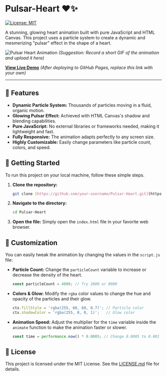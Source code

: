 # Pulsar-Heart ❤️✨

[![License: MIT](https://img.shields.io/badge/License-MIT-yellow.svg)](https://opensource.org/licenses/MIT)

A stunning, glowing heart animation built with pure JavaScript and HTML Canvas. This project uses a particle system to create a dynamic and mesmerizing "pulsar" effect in the shape of a heart.

![Pulsar Heart Animation](https://user-images.githubusercontent.com/your-username/your-repo/your-gif.gif) 
*(Suggestion: Record a short GIF of the animation and upload it here)*

**[View Live Demo](https://abdullo200604.github.io/Pulsar-Heart/)** *(After deploying to GitHub Pages, replace this link with your own)*

---

## 🚀 Features

* **Dynamic Particle System:** Thousands of particles moving in a fluid, organic motion.
* **Glowing Pulsar Effect:** Achieved with HTML Canvas's shadow and blending capabilities.
* **Pure JavaScript:** No external libraries or frameworks needed, making it lightweight and fast.
* **Fully Responsive:** The animation adapts perfectly to any screen size.
* **Highly Customizable:** Easily change parameters like particle count, colors, and speed.

## 🏁 Getting Started

To run this project on your local machine, follow these simple steps.

1.  **Clone the repository:**
    ```bash
    git clone [https://github.com/your-username/Pulsar-Heart.git](https://github.com/your-username/Pulsar-Heart.git)
    ```

2.  **Navigate to the directory:**
    ```bash
    cd Pulsar-Heart
    ```
    
3.  **Open the file:**
    Simply open the `index.html` file in your favorite web browser.

## 🎨 Customization

You can easily tweak the animation by changing the values in the `script.js` file:

* **Particle Count:** Change the `particleCount` variable to increase or decrease the density of the heart.
    ```javascript
    const particleCount = 4000; // Try 2000 or 8000
    ```

* **Colors & Glow:** Modify the `rgba` color values to change the hue and opacity of the particles and their glow.
    ```javascript
    ctx.fillStyle = 'rgba(255, 60, 60, 0.7)'; // Particle color
    ctx.shadowColor = 'rgba(255, 0, 0, 1)';   // Glow color
    ```

* **Animation Speed:** Adjust the multiplier for the `time` variable inside the `animate` function to make the animation faster or slower.
    ```javascript
    const time = performance.now() * 0.0005; // Change 0.0005 to 0.001 for faster speed
    ```

## 📜 License

This project is licensed under the MIT License. See the [LICENSE.md](LICENSE.md) file for details.
